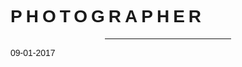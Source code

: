 <!DOCTYPE html>
<html>
<title>W3.CSS Template</title>
<meta charset="UTF-8">
<meta name="viewport" content="width=device-width, initial-scale=1">
<link rel="stylesheet" href="w3.css">
<link rel="stylesheet" href="https://fonts.googleapis.com/css?family=Raleway">
<link rel="stylesheet" href="https://cdnjs.cloudflare.com/ajax/libs/font-awesome/4.7.0/css/font-awesome.min.css">
<style>
body,h1 {font-family: "Raleway", Arial, sans-serif}
h1 {letter-spacing: 6px}
.w3-row-padding img {margin-bottom: 12px}
body,h1 {font-family: "Raleway", sans-serif}
body, html {height: 100%}
.bgimg {
    background-image: url('00.jpg');
    min-height: 100%;
    background-position: center;
    background-size: cover;
}
</style>
<body>

<div class="bgimg w3-display-container w3-animate-opacity w3-text-white">
  <div class="w3-display-middle">
    <h1 class="w3-jumbo w3-animate-top">PHOTOGRAPHER</h1>
    <hr class="w3-border-grey" style="margin:auto;width:40%">
    <p class="w3-large w3-center">09-01-2017</p>
  </div>
</div>

</style>
<body>

<!-- !PAGE CONTENT! -->
<div class="w3-content" style="max-width:1500px">

<!-- Header -->
<header class="w3-panel w3-center w3-opacity" style="padding:128px 16px">
  <h1 class="w3-xlarge">BRAIN & NUNU</h1>
  
  
</header>


<!-- Photo Grid -->
<div class="w3-row-padding " style="margin-bottom:128px">
  <div class="w3-half">
	<img src="1.jpg" style="width:100%">
    <img src="2.jpg" style="width:100%">
    <img src="3.jpg" style="width:100%">
    <img src="4.jpg" style="width:100%">
    <img src="5.jpg" style="width:100%">
    <img src="7.jpg" style="width:100%">
    <img src="8.jpg" style="width:100%">
    <img src="9.jpg" style="width:100%">
  </div>

  <div class="w3-half">
    <img src="6.jpg" style="width:100%">
    <img src="10.jpg" style="width:100%">
    <img src="11.jpg" style="width:100%">
    <img src="12.jpg" style="width:100%">
    <img src="13.jpg" style="width:100%">
    <img src="14.jpg" style="width:100%">
  </div>
</div>
  
<!-- End Page Content -->
</div>

</body>
</html>
